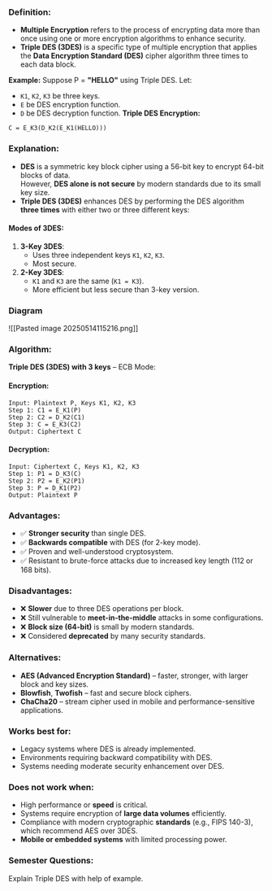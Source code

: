 ### Definition:
- **Multiple Encryption** refers to the process of encrypting data more than once using one or more encryption algorithms to enhance security.  
- **Triple DES (3DES)** is a specific type of multiple encryption that applies the **Data Encryption Standard (DES)** cipher algorithm three times to each data block.

**Example:** 
Suppose P =  **"HELLO"** using Triple DES.
Let:
- `K1`, `K2`, `K3` be three keys.
- `E` be DES encryption function.
- `D` be DES decryption function.
**Triple DES Encryption:**

```
C = E_K3(D_K2(E_K1(HELLO)))
```

### Explanation:
- **DES** is a symmetric key block cipher using a 56-bit key to encrypt 64-bit blocks of data.  
	However, **DES alone is not secure** by modern standards due to its small key size.
- **Triple DES (3DES)** enhances DES by performing the DES algorithm **three times** with either two or three different keys:

#### Modes of 3DES:
1. **3-Key 3DES**:
    - Uses three independent keys `K1`, `K2`, `K3`.
    - Most secure.
2. **2-Key 3DES**:
    - `K1` and `K3` are the same (`K1 = K3`).
    - More efficient but less secure than 3-key version.
### Diagram
![[Pasted image 20250514115216.png]]

### Algorithm:
**Triple DES (3DES) with 3 keys** – ECB Mode:
#### Encryption:

```
Input: Plaintext P, Keys K1, K2, K3
Step 1: C1 = E_K1(P)
Step 2: C2 = D_K2(C1)
Step 3: C = E_K3(C2)
Output: Ciphertext C
```
#### Decryption:

```
Input: Ciphertext C, Keys K1, K2, K3
Step 1: P1 = D_K3(C)
Step 2: P2 = E_K2(P1)
Step 3: P = D_K1(P2)
Output: Plaintext P
```
### Advantages:
- ✅ **Stronger security** than single DES.
- ✅ **Backwards compatible** with DES (for 2-key mode).
- ✅ Proven and well-understood cryptosystem.
- ✅ Resistant to brute-force attacks due to increased key length (112 or 168 bits).
### Disadvantages:
- ❌ **Slower** due to three DES operations per block.
- ❌ Still vulnerable to **meet-in-the-middle** attacks in some configurations.
- ❌ **Block size (64-bit)** is small by modern standards.
- ❌ Considered **deprecated** by many security standards.
### Alternatives:
- **AES (Advanced Encryption Standard)** – faster, stronger, with larger block and key sizes.
- **Blowfish**, **Twofish** – fast and secure block ciphers.
- **ChaCha20** – stream cipher used in mobile and performance-sensitive applications.
### Works best for:
- Legacy systems where DES is already implemented.
- Environments requiring backward compatibility with DES.
- Systems needing moderate security enhancement over DES.
### Does not work when:

- High performance or **speed** is critical.
- Systems require encryption of **large data volumes** efficiently.
- Compliance with modern cryptographic **standards** (e.g., FIPS 140-3), which recommend AES over 3DES.
- **Mobile or embedded systems** with limited processing power.
### Semester Questions:

Explain Triple DES with help of example.

